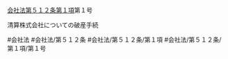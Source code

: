 [会社法第５１２条第１項](会社法＿＿＿＿第５１２条第１項)第１号

清算株式会社についての破産手続


#会社法
#会社法/第５１２条
#会社法/第５１２条/第１項
#会社法/第５１２条/第１項/第１号
